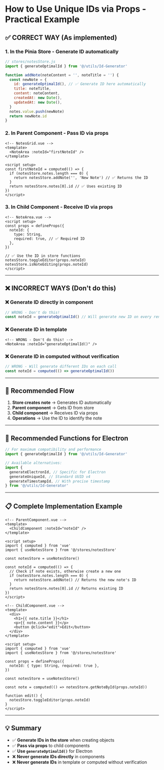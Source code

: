 # How to Use Unique IDs via Props - Practical Example

## ✅ **CORRECT WAY** (As implemented)

### 1. **In the Pinia Store** - Generate ID automatically

```javascript
// stores/notesStore.js
import { generateOptimalId } from '@/utils/Id-Generator'

function addNote(noteContent = '', noteTitle = '') {
  const newNote = {
    id: generateOptimalId(), // ✅ Generate ID here automatically
    title: noteTitle,
    content: noteContent,
    createdAt: new Date(),
    updatedAt: new Date(),
  }
  notes.value.push(newNote)
  return newNote.id
}
```

### 2. **In Parent Component** - Pass ID via props

```vue
<!-- NotesGrid.vue -->
<template>
  <NoteArea :noteId="firstNoteId" />
</template>

<script setup>
const firstNoteId = computed(() => {
  if (notesStore.notes.length === 0) {
    return notesStore.addNote('', 'New Note') // ✅ Returns the ID
  }
  return notesStore.notes[0].id // ✅ Uses existing ID
})
</script>
```

### 3. **In Child Component** - Receive ID via props

```vue
<!-- NoteArea.vue -->
<script setup>
const props = defineProps({
  noteId: {
    type: String,
    required: true, // ✅ Required ID
  },
})

// ✅ Use the ID in store functions
notesStore.toggleEditor(props.noteId)
notesStore.isNoteEditing(props.noteId)
</script>
```

---

## ❌ **INCORRECT WAYS** (Don't do this)

### ❌ Generate ID directly in component

```javascript
// WRONG - Don't do this!
const noteId = generateOptimalId() // Will generate new ID on every render
```

### ❌ Generate ID in template

```vue
<!-- WRONG - Don't do this! -->
<NoteArea :noteId="generateOptimalId()" />
```

### ❌ Generate ID in computed without verification

```javascript
// WRONG - Will generate different IDs on each call
const noteId = computed(() => generateOptimalId())
```

---

## 🎯 **Recommended Flow**

1. **Store creates note** → Generates ID automatically
2. **Parent component** → Gets ID from store
3. **Child component** → Receives ID via props
4. **Operations** → Use the ID to identify the note

---

## 🚀 **Recommended Functions for Electron**

```javascript
// For maximum compatibility and performance
import { generateOptimalId } from '@/utils/Id-Generator'

// Available alternatives:
import {
  generateElectronId, // Specific for Electron
  generateUniqueId, // Standard UUID v4
  generateTimestampId, // With precise timestamp
} from '@/utils/Id-Generator'
```

---

## 📋 **Complete Implementation Example**

```vue
<!-- ParentComponent.vue -->
<template>
  <ChildComponent :noteId="noteId" />
</template>

<script setup>
import { computed } from 'vue'
import { useNotesStore } from '@/stores/notesStore'

const notesStore = useNotesStore()

const noteId = computed(() => {
  // Check if note exists, otherwise create a new one
  if (notesStore.notes.length === 0) {
    return notesStore.addNote() // Returns the new note's ID
  }
  return notesStore.notes[0].id // Returns existing ID
})
</script>
```

```vue
<!-- ChildComponent.vue -->
<template>
  <div>
    <h1>{{ note.title }}</h1>
    <p>{{ note.content }}</p>
    <button @click="edit">Edit</button>
  </div>
</template>

<script setup>
import { computed } from 'vue'
import { useNotesStore } from '@/stores/notesStore'

const props = defineProps({
  noteId: { type: String, required: true },
})

const notesStore = useNotesStore()

const note = computed(() => notesStore.getNoteById(props.noteId))

function edit() {
  notesStore.toggleEditor(props.noteId)
}
</script>
```

---

## 💡 **Summary**

- ✅ **Generate IDs in the store** when creating objects
- ✅ **Pass via props** to child components
- ✅ **Use `generateOptimalId()`** for Electron
- ❌ **Never generate IDs directly** in components
- ❌ **Never generate IDs** in template or computed without verification
